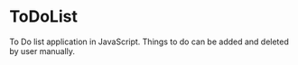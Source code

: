 # ToDoList
To Do list application in JavaScript. Things to do can be added and deleted by user manually.
